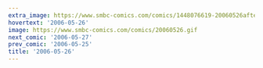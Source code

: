 ```yaml
---
extra_image: https://www.smbc-comics.com/comics/1448076619-20060526after.png
hovertext: '2006-05-26'
image: https://www.smbc-comics.com/comics/20060526.gif
next_comic: '2006-05-27'
prev_comic: '2006-05-25'
title: '2006-05-26'
---
```


